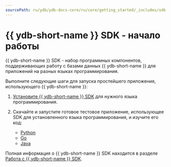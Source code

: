 ```yaml
---
sourcePath: ru/ydb/ydb-docs-core/ru/core/getting_started/_includes/sdk.md
---
```

# {{ ydb-short-name }} SDK - начало работы

{{ ydb-short-name }} SDK - набор программных компонентов, поддерживающих работу с базами данных {{ ydb-short-name }} для приложений на разных языках программирования.

Выполните следующие шаги для запуска простейшего приложения, использующего {{ ydb-short-name }}:

1. [Установите {{ ydb-short-name }} SDK](../../reference/ydb-sdk/install.md) для нужного языка программирования.

1. Скачайте и запустите готовое тестовое приложение, использующее SDK для установленного языка программирования, и изучите его код:

   * [Python](../../reference/ydb-sdk/example/python/index.md)
   * [Go](../../reference/ydb-sdk/example/go/index.md)
   * [Java](../../reference/ydb-sdk/example/java/index.md)

Полная информация о {{ ydb-short-name }} SDK находится в разделе [Работа с {{ ydb-short-name }} SDK](../../reference/ydb-sdk/index.md).
